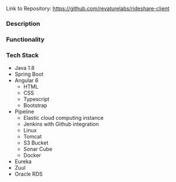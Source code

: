 Link to Repository: https://github.com/revaturelabs/rideshare-client

### Description

### Functionality


### Tech Stack
* Java 1.8
* Spring Boot
* Angular 6
  * HTML
  * CSS
  * Typescript
  * Bootstrap
* Pipeline
  * Elastic cloud computing instance
  * Jenkins with Github integration
  * Linux
  * Tomcat
  * S3 Bucket
  * Sonar Cube
  * Docker
* Eureka 
* Zuul
* Oracle RDS
